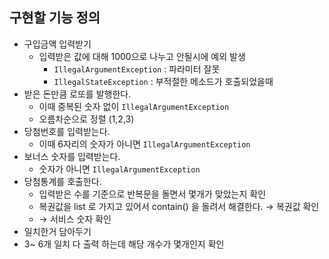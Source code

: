 
## 구현할 기능 정의

- 구입금액 입력받기
  - 입력받은 값에 대해 1000으로 나누고 안될시에 예외 발생
    -  `IllegalArgumentException` : 파라미터 잘못
    -  `IllegalStateException` : 부적절한 메소드가 호출되었을때
- 받은 돈만큼 로또를 발행한다.
    - 이때 중복된 숫자 없이 `IllegalArgumentException`
    - 오름차순으로 정렬 (1,2,3)
- 당첨번호를 입력받는다.
    - 이때 6자리의 숫자가 아니면 `IllegalArgumentException`
- 보너스 숫자를 입력받는다.
    - 숫자가 아니면 `IllegalArgumentException`
- 당첨통계를 호출한다.
    - 입력받은 수를 기준으로 반복문을 돌면서 몇개가 맞았는지 확인
    - 복권값을 list 로 가지고 있어서 contain() 을 돌려서 해결한다. → 복권값 확인
    - → 서비스 숫자 확인
- 일치한거 담아두기
- 3~ 6개 일치 다 출력 하는데 해당 개수가 몇개인지 확인